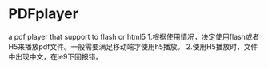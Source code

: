 # PDFplayer
a pdf player that support to flash or html5
1.根据使用情况，决定使用flash或者H5来播放pdf文件。一般需要满足移动端才使用h5播放。
2.使用H5播放时，文件中出现中文，在ie9下回报错。
